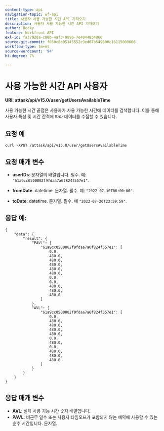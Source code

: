 ```yaml
---
content-type: api
navigation-topic: wf-api
title: 사용자 사용 가능한 시간 API 가져오기
description: 사용자 사용 가능한 시간 API 가져오기
author: Becky
feature: Workfront API
exl-id: fa37920a-c08b-4af3-9896-7e4044834860
source-git-commit: f050c8b95145552c9ed67b549608c16115000606
workflow-type: tm+mt
source-wordcount: '94'
ht-degree: 7%

---
```


# 사용 가능한 시간 API 사용자

**URI: attask/api/v15.0/user/getUsersAvailableTime**

사용 가능한 시간 끝점은 사용자가 사용 가능한 시간에 데이터를 검색합니다. 이를 통해 사용자 특성 및 시간 간격에 따라 데이터를 수집할 수 있습니다.

## 요청 예

`curl -XPUT /attask/api/v15.0/user/getUsersAvailableTime`

## 요청 매개 변수

* **userIDs**: 문자열의 배열입니다. 필수. 예: `"61a9cc0500002f9fdaa7a6f824f557e1"`.

* **fromDate**: datetime. 문자열. 필수. 예:  `"2022-07-10T00:00:00"`.

* **toDate**: datetime. 문자열. 필수. 예 `"2022-07-20T23:59:59"`.

## 응답 예:

```
{
    "data": {
        "result": {
            "PAVL": {
                "61a9cc0500002f9fdaa7a6f824f557e1": [
                    0.0,
                    480.0,
                    480.0,
                    480.0,
                    480.0,
                    480.0,
                    0.0,
                    0.0,
                    480.0,
                    480.0,
                    480.0
                ]
            },
            "AVL": {
                "61a9cc0500002f9fdaa7a6f824f557e1": [
                    0.0,
                    480.0,
                    480.0,
                    480.0,
                    480.0,
                    0.0,
                    480.0,
                    0.0,
                    480.0,
                    480.0,
                    480.0
                ]
            }
        }
    }
}
```

## 응답 매개 변수

* **AVL**: 실제 사용 가능 시간 숫자 배열입니다.
* **PAVL**: 비근무 일수 또는 사용자 타임오프가 포함되지 않는 예약에 사용할 수 있는 순수 시간입니다. 문자열.
